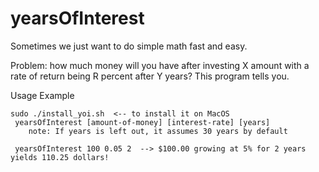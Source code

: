 yearsOfInterest
=====
Sometimes we just want to do simple math fast and easy.

Problem: how much money will you have after investing X amount with a rate of return being R percent after Y years?
This program tells you.

Usage Example

    sudo ./install_yoi.sh  <-- to install it on MacOS
     yearsOfInterest [amount-of-money] [interest-rate] [years]
        note: If years is left out, it assumes 30 years by default
     
     yearsOfInterest 100 0.05 2  --> $100.00 growing at 5% for 2 years yields 110.25 dollars!
     
     
